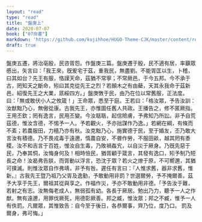 ```yaml
---
layout: "read"
type: "read"
title: "盤庚上"
date: 2020-07-07
book: ["07尙書"]
markdown: 'https://github.com/kujihhoe/HUGO-Theme-CJK/master/content/read/07-尙書/018-盤庚上.md'
draft: true
---
```


盤庚五遷，將治亳殷，民咨胥怨。作<v>盤庚</v>三篇。盤庚遷于殷，民不適有居，率籲眾慼出，矢言曰：「我王來，旣爰宅于茲，重我民，無盡劉。不能胥匡以生，卜稽，曰其如台？先王有服，恪謹天命，茲猶不常寧；不常厥邑，于今五邦。今不承于古，罔知天之斷命，矧曰其克從先王之烈？若顛木之有由蘗，天其永我命于茲新邑，紹復先王之大業，厎綏四方。」盤庚斆于民，由乃在位以常舊服，正法度。曰：「無或敢伏小人之攸箴！」王命眾，悉至于庭。王若曰：「格汝眾，予告汝訓：汝猷黜乃心，無傲從康。古我先王，亦惟圖任舊人共政。王播告之，修不匿厥指。王用丕欽；罔有逸言，民用丕變。今汝聒聒，起信險膚，予弗知乃所訟。非予自荒茲德，惟汝含德，不惕予一人。予若觀火，予亦拙謀作乃逸。」若網在綱，有條而不紊；若農服田，力穡乃亦有秋。汝克黜乃心，施實德于民，至于婚友，丕乃敢大言汝有積德。乃不畏戎毒于遠邇，惰農自安，不昬作勞，不服田畝，越其罔有黍稷。汝不和吉言于百姓，惟汝自生毒，乃敗禍姦宄，以自災于厥身。乃旣先惡于民，乃奉其恫，汝悔身何及！相時憸民，猶胥顧于箴言，其發有逸口，矧予制乃短長之命！汝曷弗告朕，而胥動以浮言，恐沈于眾？若火之燎于原，不可嚮邇，其猶可撲滅。則惟汝眾自作弗靖，非予有咎。遲任有言曰：『人惟求舊，器非求舊，惟新。』古我先王暨乃祖乃父胥及逸勤，予敢動用非罰？世選爾勞，予不掩爾善。茲予大享于先王，爾祖其從與享之。作福作災，予亦不敢動用非德。「予告汝于難，若射之有志。汝無侮老成人，無弱孤有幼。各長于厥居。勉出乃力，聽予一人之作猷。無有遠邇，用罪伐厥死，用德彰厥善。邦之臧，惟汝眾；邦之不臧，惟予一人有佚罰。凡爾眾，其惟致告：自今至于後日，各恭爾事，齊乃位，度乃口。 罰及爾身，弗可悔。」
